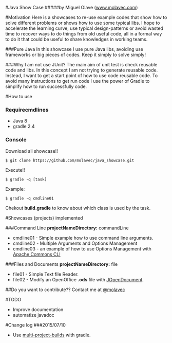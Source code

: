 #Java Show Case
#####by Miguel Olave (www.molavec.com)

#Motivation
  Here is a showcases to re-use example codes that show how to solve different problems or shows how to use some typical libs. I hope to accelerate the learning curve, use typical design-patterns or avoid wasted time to recover ways to do things from old useful code, all in a formal way to do it that could be useful to share knowledges in working teams. 


###Pure Java 
  In this showcase I use pure Java libs, avoiding use frameworks or big pieces of codes. Keep it simply to solve simply!  

###Why I am not use JUnit?
  The main aim of unit test is check reusable code and libs. In this concept I am not trying to generate reusable code. Instead, I want to get a start point of how to use code reusable code. To avoid many instructions to get run code I use the power of Gradle to simplify how to run successfully code. 


#How to use

### Requirecmdlines
+ Java 8
+ gradle 2.4

### Console
Download all showcase!!

    $ git clone https://github.com/molavec/java_showcase.git

Execute!!

    $ gradle -q [task]

Example:

    $ gradle -q cmdline01

Chekout **build.gradle** to know about which class is used by the task. 

#Showcases (projects) implemented

###Command Line
**projectNameDirectory:** commandLine
+ cmdline01 - Simple example how to use command line arguments.
+ cmdline02 - Multiple Arguments and Options Management 
+ cmdline03 - an example of how to use Options Management with [Apache Commons CLI](http://commons.apache.org/proper/commons-cli/index.html)

###Files and Documents
**projectNameDirectory:** file
+ file01 - Simple Text file Reader.
+ file02 - Modify an OpenOffice **.ods** file with [JOpenDocument](http://www.jopendocument.org).

##Do you want to contribute??
Contact me at [@molavec](https://twitter.com/molavec)

#TODO
+ Improve documentation
+ automatize javadoc

#Change log
###2015/07/10
+ Use [multi-project-builds](https://docs.gradle.org/current/userguide/multi_project_builds.html) with gradle.


